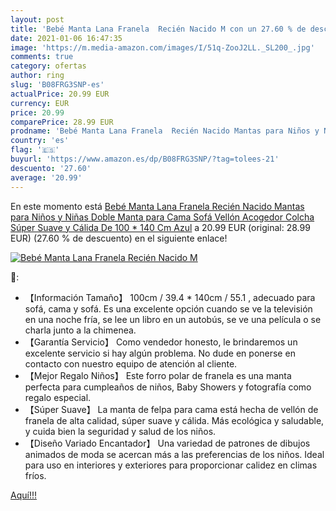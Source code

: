 ```yaml
---
layout: post
title: 'Bebé Manta Lana Franela  Recién Nacido M con un 27.60 % de descuento'
date: 2021-01-06 16:47:35
image: 'https://m.media-amazon.com/images/I/51q-ZooJ2LL._SL200_.jpg'
comments: true
category: ofertas
author: ring
slug: 'B08FRG3SNP-es'
actualPrice: 20.99 EUR
currency: EUR
price: 20.99
comparePrice: 28.99 EUR
prodname: 'Bebé Manta Lana Franela  Recién Nacido Mantas para Niños y Niñas  Doble Manta para Cama  Sofá  Vellón Acogedor  Colcha Súper Suave y Cálida De 100 * 140 Cm Azul'
country: 'es'
flag: '🇪🇸'
buyurl: 'https://www.amazon.es/dp/B08FRG3SNP/?tag=tolees-21'
descuento: '27.60'
average: '20.99'
---
```


En este momento está [Bebé Manta Lana Franela  Recién Nacido Mantas para Niños y Niñas  Doble Manta para Cama  Sofá  Vellón Acogedor  Colcha Súper Suave y Cálida De 100 * 140 Cm Azul](https://www.amazon.es/dp/B08FRG3SNP/?tag=tolees-21) a 20.99 EUR (original: 28.99 EUR) (27.60 %  de descuento) en el siguiente enlace!

[![Bebé Manta Lana Franela  Recién Nacido M](https://m.media-amazon.com/images/I/51q-ZooJ2LL._SL200_.jpg)](https://www.amazon.es/dp/B08FRG3SNP/?tag=tolees-21)

🔎:

- 【Información Tamaño】 100cm / 39.4  * 140cm / 55.1 , adecuado para sofá, cama y sofá. Es una excelente opción cuando se ve la televisión en una noche fría, se lee un libro en un autobús, se ve una película o se charla junto a la chimenea.
- 【Garantía Servicio】 Como vendedor honesto, le brindaremos un excelente servicio si hay algún problema. No dude en ponerse en contacto con nuestro equipo de atención al cliente.
- 【Mejor Regalo Niños】 Este forro polar de franela es una manta perfecta para cumpleaños de niños, Baby Showers y fotografía como regalo especial.
- 【Súper Suave】 La manta de felpa para cama está hecha de vellón de franela de alta calidad, súper suave y cálida. Más ecológica y saludable, y cuida bien la seguridad y salud de los niños.
- 【Diseño Variado Encantador】 Una variedad de patrones de dibujos animados de moda se acercan más a las preferencias de los niños. Ideal para uso en interiores y exteriores para proporcionar calidez en climas fríos.

[Aquí!!!](https://www.amazon.es/dp/B08FRG3SNP/?tag=tolees-21)
